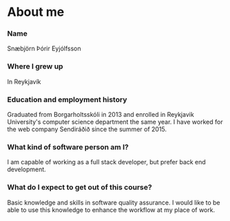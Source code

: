 # About me
### Name
Snæbjörn Þórir Eyjólfsson
### Where I grew up
In Reykjavík
### Education and employment history
Graduated from Borgarholtsskóli in 2013 and enrolled in Reykjavik University's computer science department the same year. I have worked for the web company Sendiráðið since the summer of 2015.
### What kind of software person am I?
I am capable of working as a full stack developer, but prefer back end development.
### What do I expect to get out of this course?
Basic knowledge and skills in software quality assurance. I would like to be able to use this knowledge to enhance the workflow at my place of work.